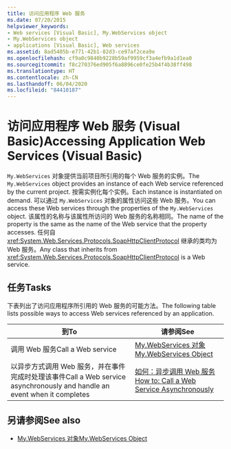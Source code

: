 ```yaml
---
title: 访问应用程序 Web 服务
ms.date: 07/20/2015
helpviewer_keywords:
- Web services [Visual Basic], My.WebServices object
- My.WebServices object
- applications [Visual Basic], Web services
ms.assetid: 8ad5405b-e771-42b1-82d3-ce97af2cea9e
ms.openlocfilehash: cf9a0c9840b9228b59af9959cf3a4efb9a1d1ea0
ms.sourcegitcommit: f8c270376ed905f6a8896ce0fe25b4f4b38ff498
ms.translationtype: HT
ms.contentlocale: zh-CN
ms.lasthandoff: 06/04/2020
ms.locfileid: "84410187"
---
```

# <a name="accessing-application-web-services-visual-basic"></a><span data-ttu-id="3f7c7-102">访问应用程序 Web 服务 (Visual Basic)</span><span class="sxs-lookup"><span data-stu-id="3f7c7-102">Accessing Application Web Services (Visual Basic)</span></span>

<span data-ttu-id="3f7c7-103">`My.WebServices` 对象提供当前项目所引用的每个 Web 服务的实例。</span><span class="sxs-lookup"><span data-stu-id="3f7c7-103">The `My.WebServices` object provides an instance of each Web service referenced by the current project.</span></span> <span data-ttu-id="3f7c7-104">按需实例化每个实例。</span><span class="sxs-lookup"><span data-stu-id="3f7c7-104">Each instance is instantiated on demand.</span></span> <span data-ttu-id="3f7c7-105">可以通过 `My.WebServices` 对象的属性访问这些 Web 服务。</span><span class="sxs-lookup"><span data-stu-id="3f7c7-105">You can access these Web services through the properties of the `My.WebServices` object.</span></span> <span data-ttu-id="3f7c7-106">该属性的名称与该属性所访问的 Web 服务的名称相同。</span><span class="sxs-lookup"><span data-stu-id="3f7c7-106">The name of the property is the same as the name of the Web service that the property accesses.</span></span> <span data-ttu-id="3f7c7-107">任何自 <xref:System.Web.Services.Protocols.SoapHttpClientProtocol> 继承的类均为 Web 服务。</span><span class="sxs-lookup"><span data-stu-id="3f7c7-107">Any class that inherits from <xref:System.Web.Services.Protocols.SoapHttpClientProtocol> is a Web service.</span></span>

## <a name="tasks"></a><span data-ttu-id="3f7c7-108">任务</span><span class="sxs-lookup"><span data-stu-id="3f7c7-108">Tasks</span></span>

<span data-ttu-id="3f7c7-109">下表列出了访问应用程序所引用的 Web 服务的可能方法。</span><span class="sxs-lookup"><span data-stu-id="3f7c7-109">The following table lists possible ways to access Web services referenced by an application.</span></span>

|<span data-ttu-id="3f7c7-110">到</span><span class="sxs-lookup"><span data-stu-id="3f7c7-110">To</span></span>|<span data-ttu-id="3f7c7-111">请参阅</span><span class="sxs-lookup"><span data-stu-id="3f7c7-111">See</span></span>|
|---|---|
|<span data-ttu-id="3f7c7-112">调用 Web 服务</span><span class="sxs-lookup"><span data-stu-id="3f7c7-112">Call a Web service</span></span>|[<span data-ttu-id="3f7c7-113">My.WebServices 对象</span><span class="sxs-lookup"><span data-stu-id="3f7c7-113">My.WebServices Object</span></span>](../../language-reference/objects/my-webservices-object.md)|
|<span data-ttu-id="3f7c7-114">以异步方式调用 Web 服务，并在事件完成时处理该事件</span><span class="sxs-lookup"><span data-stu-id="3f7c7-114">Call a Web service asynchronously and handle an event when it completes</span></span>|[<span data-ttu-id="3f7c7-115">如何：异步调用 Web 服务</span><span class="sxs-lookup"><span data-stu-id="3f7c7-115">How to: Call a Web Service Asynchronously</span></span>](how-to-call-a-web-service-asynchronously.md)|

## <a name="see-also"></a><span data-ttu-id="3f7c7-116">另请参阅</span><span class="sxs-lookup"><span data-stu-id="3f7c7-116">See also</span></span>

- [<span data-ttu-id="3f7c7-117">My.WebServices 对象</span><span class="sxs-lookup"><span data-stu-id="3f7c7-117">My.WebServices Object</span></span>](../../language-reference/objects/my-webservices-object.md)
